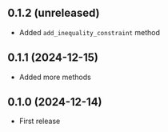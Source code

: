 ## 0.1.2 (unreleased)

- Added `add_inequality_constraint` method

## 0.1.1 (2024-12-15)

- Added more methods

## 0.1.0 (2024-12-14)

- First release
